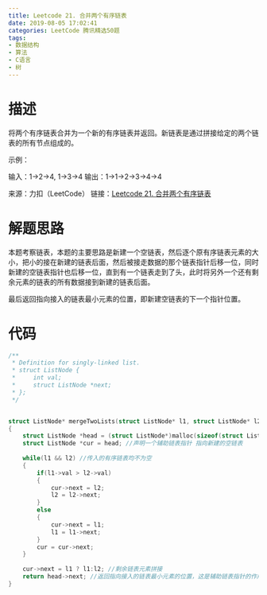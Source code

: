 ```yaml
---
title: Leetcode 21. 合并两个有序链表
date: 2019-08-05 17:02:41
categories: LeetCode 腾讯精选50题
tags:
- 数据结构
- 算法
- C语言
- 树
---
```


# 描述

将两个有序链表合并为一个新的有序链表并返回。新链表是通过拼接给定的两个链表的所有节点组成的。 

示例：

输入：1->2->4, 1->3->4
输出：1->1->2->3->4->4

来源：力扣（LeetCode）
链接：[Leetcode 21. 合并两个有序链表](https://leetcode-cn.com/problems/merge-two-sorted-lists)

# 解题思路

本题考察链表，本题的主要思路是新建一个空链表，然后逐个原有序链表元素的大小，把小的接在新建的链表后面，然后被接走数据的那个链表指针后移一位，同时新建的空链表指针也后移一位，直到有一个链表走到了头，此时将另外一个还有剩余元素的链表的所有数据接到新建的链表后面。

最后返回指向接入的链表最小元素的位置，即新建空链表的下一个指针位置。

# 代码


```c
/**
 * Definition for singly-linked list.
 * struct ListNode {
 *     int val;
 *     struct ListNode *next;
 * };
 */


struct ListNode* mergeTwoLists(struct ListNode* l1, struct ListNode* l2)
{
    struct ListNode *head = (struct ListNode*)malloc(sizeof(struct ListNode));  //新建空链表 并分配空间
    struct ListNode *cur = head; //声明一个辅助链表指针 指向新建的空链表
    
    while(l1 && l2) //传入的有序链表均不为空
    {
        if(l1->val > l2->val)
        {
            cur->next = l2;
            l2 = l2->next;
        }
        else
        {
            cur->next = l1;
            l1 = l1->next;
        }
        cur = cur->next;
    }
    
    cur->next = l1 ? l1:l2; //剩余链表元素拼接
    return head->next; //返回指向接入的链表最小元素的位置，这是辅助链表指针的作用
}
``` 